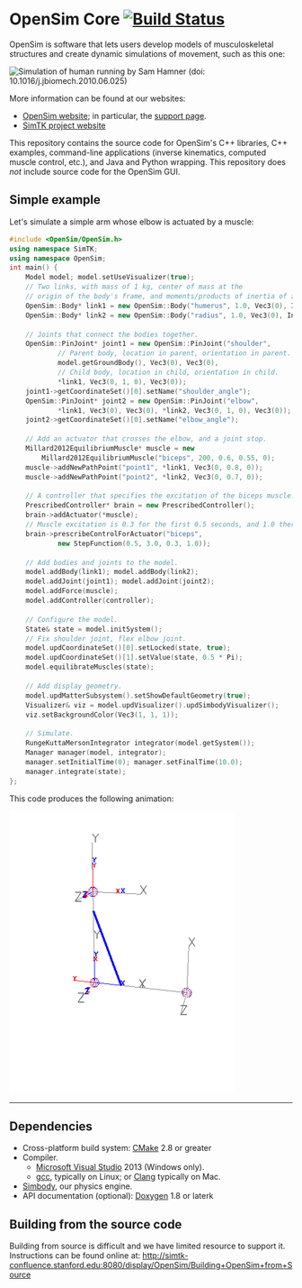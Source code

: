 OpenSim Core [![Build Status][buildstatus_image]][travisci]
============ 

OpenSim is software that lets users develop models of musculoskeletal
structures and create dynamic simulations of movement, such as this one:

![Simulation of human running by Sam Hamner (doi:
10.1016/j.jbiomech.2010.06.025)][running_gif]

More information can be found at our websites:

* [OpenSim website](http://opensim.stanford.edu); in particular, the [support
  page](http://opensim.stanford.edu/support/index.html).
* [SimTK project website](https://simtk.org/home/opensim)

This repository contains the source code for OpenSim's C++ libraries, C++
examples, command-line applications (inverse kinematics, computed muscle
control, etc.), and Java and Python wrapping. This repository does *not*
include source code for the OpenSim GUI.


Simple example
--------------
Let's simulate a simple arm whose elbow is actuated by a muscle:
```cpp
#include <OpenSim/OpenSim.h>
using namespace SimTK;
using namespace OpenSim;
int main() {
    Model model; model.setUseVisualizer(true);
    // Two links, with mass of 1 kg, center of mass at the
    // origin of the body's frame, and moments/products of inertia of zero.
    OpenSim::Body* link1 = new OpenSim::Body("humerus", 1.0, Vec3(0), Inertia(0));
    OpenSim::Body* link2 = new OpenSim::Body("radius", 1.0, Vec3(0), Inertia(0));

    // Joints that connect the bodies together.
    OpenSim::PinJoint* joint1 = new OpenSim::PinJoint("shoulder",
            // Parent body, location in parent, orientation in parent.
            model.getGroundBody(), Vec3(0), Vec3(0),
            // Child body, location in child, orientation in child.
            *link1, Vec3(0, 1, 0), Vec3(0));
    joint1->getCoordinateSet()[0].setName("shoulder_angle");
    OpenSim::PinJoint* joint2 = new OpenSim::PinJoint("elbow",
            *link1, Vec3(0), Vec3(0), *link2, Vec3(0, 1, 0), Vec3(0));
    joint2->getCoordinateSet()[0].setName("elbow_angle");

    // Add an actuator that crosses the elbow, and a joint stop.
    Millard2012EquilibriumMuscle* muscle = new
        Millard2012EquilibriumMuscle("biceps", 200, 0.6, 0.55, 0);
    muscle->addNewPathPoint("point1", *link1, Vec3(0, 0.8, 0));
    muscle->addNewPathPoint("point2", *link2, Vec3(0, 0.7, 0));

    // A controller that specifies the excitation of the biceps muscle.
    PrescribedController* brain = new PrescribedController();
    brain->addActuator(*muscle);
    // Muscle excitation is 0.3 for the first 0.5 seconds, and 1.0 thereafter.
    brain->prescribeControlForActuator("biceps",
            new StepFunction(0.5, 3.0, 0.3, 1.0));

    // Add bodies and joints to the model.
    model.addBody(link1); model.addBody(link2);
    model.addJoint(joint1); model.addJoint(joint2);
    model.addForce(muscle); 
    model.addController(controller);

    // Configure the model.
    State& state = model.initSystem();
    // Fix shoulder joint, flex elbow joint.
    model.updCoordinateSet()[0].setLocked(state, true);
    model.updCoordinateSet()[1].setValue(state, 0.5 * Pi);
    model.equilibrateMuscles(state);

    // Add display geometry.
    model.updMatterSubsystem().setShowDefaultGeometry(true);
    Visualizer& viz = model.updVisualizer().updSimbodyVisualizer();
    viz.setBackgroundColor(Vec3(1, 1, 1));

    // Simulate.
    RungeKuttaMersonIntegrator integrator(model.getSystem());
    Manager manager(model, integrator);
    manager.setInitialTime(0); manager.setFinalTime(10.0);
    manager.integrate(state);
};
```

This code produces the following animation:

![Simulation of an arm actuated by a muscle][simple_example_gif]

---


Dependencies
------------
* Cross-platform build system:
  [CMake](http://www.cmake.org/cmake/resources/software.html) 2.8 or greater
* Compiler.
    * [Microsoft Visual Studio](http://www.visualstudio.com) 2013 (Windows only).
    * [gcc](http://gcc.gnu.org), typically on Linux; or
      [Clang](http://clang.llvm.org) typically on Mac.
* [Simbody](https://www.github.com/simbody/simbody), our physics engine.
* API documentation (optional):
  [Doxygen](http://www.stack.nl/~dimitri/doxygen/) 1.8 or laterk


Building from the source code
-----------------------------
Building from source is difficult and we have limited resource to support 
it. Instructions can be found online at:
http://simtk-confluence.stanford.edu:8080/display/OpenSim/Building+OpenSim+from+Source


[travisci]: https://magnum.travis-ci.com/opensim-org/opensim-core
[buildstatus_image]: https://travis-ci.org/opensim-org/opensim-core.png?branch=master
[running_gif]: OpenSim/doc/images/opensim_running.gif
[simple_example_gif]: OpenSim/doc/images/opensim_double_pendulum_muscle.gif

